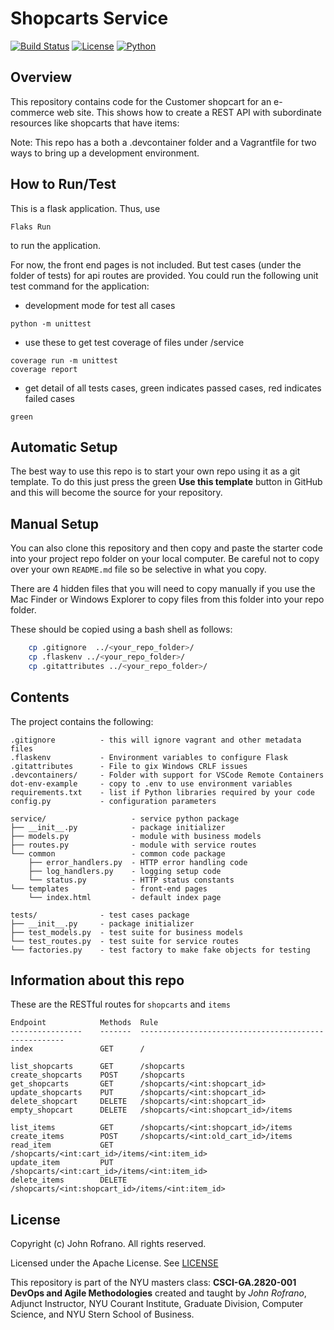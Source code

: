# Shopcarts Service
[![Build Status](https://github.com/CSCI-GA-2820-FA23-001/shopcarts/actions/workflows/ci.yml/badge.svg)](https://github.com/CSCI-GA-2820-FA23-001/shopcarts/actions)
[![License](https://img.shields.io/badge/License-Apache_2.0-blue.svg)](https://opensource.org/licenses/Apache-2.0)
[![Python](https://img.shields.io/badge/Language-Python-blue.svg)](https://python.org/)


## Overview

This repository contains code for the Customer shopcart for an e-commerce web site. This shows how to create a REST API with subordinate resources like shopcarts that have items:

Note: This repo has a both a .devcontainer folder and a Vagrantfile for two ways to bring up a development environment.


## How to Run/Test

This is a flask application. Thus, use

```
Flaks Run
```
to run the application. 

For now, the front end pages is not included. But test cases (under the folder of tests) for api routes are provided. You could run the following unit test command for the application:

- development mode for test all cases

```
python -m unittest
```
- use these to get test coverage of files under /service
```
coverage run -m unittest
coverage report
```

- get detail of all tests cases, green indicates passed cases, red indicates failed cases
```
green
```

## Automatic Setup

The best way to use this repo is to start your own repo using it as a git template. To do this just press the green **Use this template** button in GitHub and this will become the source for your repository.

## Manual Setup

You can also clone this repository and then copy and paste the starter code into your project repo folder on your local computer. Be careful not to copy over your own `README.md` file so be selective in what you copy.

There are 4 hidden files that you will need to copy manually if you use the Mac Finder or Windows Explorer to copy files from this folder into your repo folder.

These should be copied using a bash shell as follows:

```bash
    cp .gitignore  ../<your_repo_folder>/
    cp .flaskenv ../<your_repo_folder>/
    cp .gitattributes ../<your_repo_folder>/
```

## Contents

The project contains the following:

```text
.gitignore          - this will ignore vagrant and other metadata files
.flaskenv           - Environment variables to configure Flask
.gitattributes      - File to gix Windows CRLF issues
.devcontainers/     - Folder with support for VSCode Remote Containers
dot-env-example     - copy to .env to use environment variables
requirements.txt    - list if Python libraries required by your code
config.py           - configuration parameters

service/                   - service python package
├── __init__.py            - package initializer
├── models.py              - module with business models
├── routes.py              - module with service routes
└── common                 - common code package
    ├── error_handlers.py  - HTTP error handling code
    ├── log_handlers.py    - logging setup code
    └── status.py          - HTTP status constants
└── templates              - front-end pages
    └── index.html         - default index page

tests/              - test cases package
├── __init__.py     - package initializer
├── test_models.py  - test suite for business models
└── test_routes.py  - test suite for service routes
└── factories.py    - test factory to make fake objects for testing
```

## Information about this repo
These are the RESTful routes for `shopcarts` and `items`
```
Endpoint            Methods  Rule
----------------    -------  -----------------------------------------------------
index               GET      /

list_shopcarts      GET      /shopcarts
create_shopcarts    POST     /shopcarts
get_shopcarts       GET      /shopcarts/<int:shopcart_id> 
update_shopcarts    PUT      /shopcarts/<int:shopcart_id> 
delete_shopcart     DELETE   /shopcarts/<int:shopcart_id> 
empty_shopcart      DELETE   /shopcarts/<int:shopcart_id>/items  

list_items          GET      /shopcarts/<int:shopcart_id>/items   
create_items        POST     /shopcarts/<int:old_cart_id>/items
read_item           GET      /shopcarts/<int:cart_id>/items/<int:item_id> 
update_item         PUT      /shopcarts/<int:cart_id>/items/<int:item_id>  
delete_items        DELETE   /shopcarts/<int:shopcart_id>/items/<int:item_id>

```

## License

Copyright (c) John Rofrano. All rights reserved.

Licensed under the Apache License. See [LICENSE](LICENSE)

This repository is part of the NYU masters class: **CSCI-GA.2820-001 DevOps and Agile Methodologies** created and taught by *John Rofrano*, Adjunct Instructor, NYU Courant Institute, Graduate Division, Computer Science, and NYU Stern School of Business.
